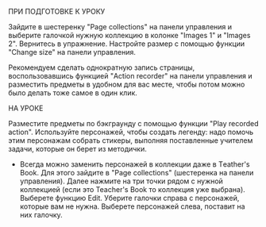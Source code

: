 ПРИ ПОДГОТОВКЕ К УРОКУ

Зайдите в шестеренку "Page collections" на панели управления и выберите галочкой нужную коллекцию в колонке "Images 1" и "Images 2". Вернитесь в упражнение. Настройте размер с помощью функции "Change size" на панели управления.

Рекомендуем сделать однократную запись страницы, воспользовавшись функцией "Action recorder" на панели управления и разместить предметы в удобном для вас месте, чтобы потом можно было делать тоже самое в один клик.

НА УРОКЕ

Разместите предметы по бэкграунду с помощью функции "Play recorded action". Используйте персонажей, чтобы создать легенду: надо помочь этим персонажам собрать стикеры, выполняя поставленные учителем задачи, которые он берет из методички.

* Всегда можно заменить персонажей в коллекции даже в Тeather's Book. Для этого зайдите в "Page collections" (шестеренка на панели управления). Далее нажмите на три точки рядом с нужной коллекцией (если это Teacher's Book то коллекция уже выбрана). Выберете функцию Edit. Уберите галочки справа с персонажей, которые вам не нужна. Выберете персонажей слева, поставит на них галочку.

